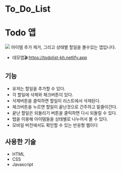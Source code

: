 # To_Do_List

# Todo 앱
![](https://i.imgur.com/Fe3bdyu.png)
아이템 추가 제거, 그리고 상태별 할일을 볼수있는 앱입니다. 

* 데모앱🎬:https://todolist-kh.netlify.app

## 기능
* 유저는 할일을 추가할 수 있다.
* 각 할일에 삭제와 체크버튼이 있다.
* 삭제버튼을 클릭하면 할일이 리스트에서 삭제된다.
* 체크버튼을 누르면 할일이 끝난것으로 간주하고 밑줄이간다.
* 끝난 할일은 되돌리기 버튼을 클릭하면 다시 되돌릴 수 있다.
* 탭을 이용해 아이템들을 상태별로 나누어서 볼 수 있다.
* 모바일 버전에서도 확인할 수 있는 반응형 웹이다 

## 사용한 기술
* HTML
* CSS
* Javascript
